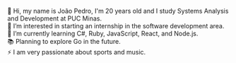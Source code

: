 👋 Hi, my name is João Pedro, I'm 20 years old and I study Systems Analysis and Development at PUC Minas. </br>
👀 I’m interested in starting an internship in the software development area. </br>
🌱 I’m currently learning C#, Ruby, JavaScript, React, and Node.js. </br>
📚 Planning to explore Go in the future. </br>
⚡ I am very passionate about sports and music.

<!---
joaopcarmo/joaopcarmo is a ✨ special ✨ repository because its `README.md` (this file) appears on your GitHub profile.
You can click the Preview link to take a look at your changes.
--->
